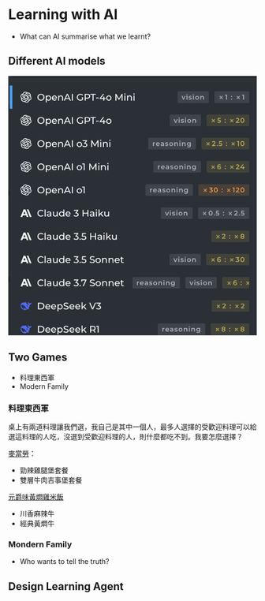 # Learning with AI

  - What can AI summarise what we learnt? 

## Different AI models

![](../img/2025-03-28-13-18-14.png)


## Two Games

  - 料理東西軍  
  - Modern Family   

### 料理東西軍

桌上有兩道料理讓我們選，我自己是其中一個人，最多人選擇的受歡迎料理可以給選這料理的人吃，沒選到受歡迎料理的人，則什麼都吃不到。我要怎麼選擇？

[麥當勞](https://www.foodpanda.com.tw/restaurant/d6cs/mai-dang-lao-s436-san-xia-xue-cheng-dian)：

  - 勁辣雞腿堡套餐  
  - 雙層牛肉吉事堡套餐  

[元爵味黃燜雞米飯 ](https://www.foodpanda.com.tw/restaurant/fx9v/jia-nowu-ma-la-chou-dou-fu-zhu-shi-kuai-chao-ge-shi-xiao-chi)

  - 川香麻辣牛  
  - 經典黃燜牛

### Mondern Family

  - Who wants to tell the truth?

## Design Learning Agent

